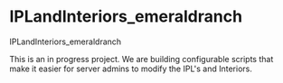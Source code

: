 # IPLandInteriors_emeraldranch
IPLandInteriors_emeraldranch

This is an in progress project. We are building configurable scripts that make it easier for server admins to modify the IPL's and Interiors.
